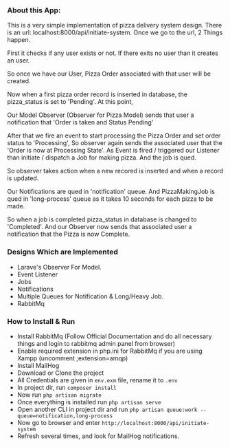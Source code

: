 ### About this App:

This is a very simple implementation of pizza delivery system design. There is an url: localhost:8000/api/initiate-system. Once we go to the url, 2 Things happen.

First it checks if any user exists or not. If there exits no user than it creates an user.

So once we have our User, Pizza Order associated with that user will be created.

Now when a first pizza order record is inserted in database, the pizza_status is set to 'Pending'. At this point,

Our Model Observer (Observer for Pizza Model) sends that user a notification that 'Order is taken and Status Pending'

After that we fire an event to start processing the Pizza Order and set order status to 'Processing', So observer again sends the associated user that the 'Order is now at Processing State'. As Event is fired / triggered our Listener than initiate / dispatch a Job for making pizza. And the job is qued.

So observer takes action when a new recored is inserted and when a record is updated.

Our Notifications are qued in 'notification' queue.
And PizzaMakingJob is qued in 'long-process' queue as it takes 10 seconds for each pizza to be made.

So when a job is completed pizza_status in database is changed to 'Completed'. And our Observer now sends that associated user a notification that the Pizza is now Complete.

### Designs Which are Implemented

* Larave's Observer For Model.
* Event Listener
* Jobs 
* Notifications
* Multiple Queues for Notification & Long/Heavy Job.
* RabbitMq

### How to Install & Run

* Install RabbitMq (Follow Official Documentation and do all necessary things and login to rabbitmq admin panel from browser)
* Enable required extension in php.ini for RabbitMq if you are using Xampp (uncomment ;extension=amqp)
* Install MailHog
* Download or Clone the project
* All Credentials are given in `env.exm` file, rename it to `.env`
* In project dir, run `composer install`
* Now run `php artisan migrate`
* Once everything is installed run `php artisan serve`
* Open another CLI in project dir and run `php artisan queue:work --queue=notification,long-process`
* Now go to browser and enter `http://localhost:8000/api/initiate-system`
* Refresh several times, and look for MailHog notifications.


